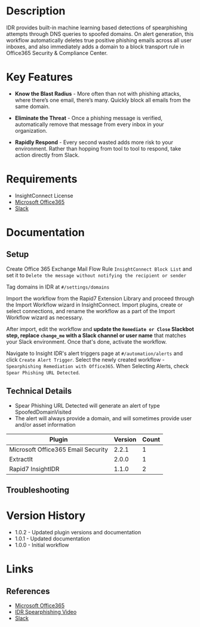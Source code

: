 # Description

IDR provides built-in machine learning based detections of spearphishing attempts through DNS queries to spoofed domains. On alert generation, this workflow automatically deletes true positive phishing emails across all user inboxes, and also immediately adds a domain to a block transport rule in Office365 Security & Compliance Center.

# Key Features

* **Know the Blast Radius** - More often than not with phishing attacks, where there’s one email, there’s many. Quickly block all emails from the same domain.

* **Eliminate the Threat** - Once a phishing message is verified, automatically remove that message from every inbox in your organization.

* **Rapidly Respond** - Every second wasted adds more risk to your environment. Rather than hopping from tool to tool to respond, take action directly from Slack.

# Requirements

* InsightConnect License  
* [Microsoft Office365](https://insightconnect.help.rapid7.com/docs/office365)
* [Slack](https://insightconnect.help.rapid7.com/docs/configure-slack-for-chatops)

# Documentation

## Setup

Create Office 365 Exchange Mail Flow Rule `InsightConnect Block List` and set it to `Delete the message without notifying the recipient or sender`

Tag domains in IDR at `#/settings/domains`

Import the workflow from the Rapid7 Extension Library and proceed through the Import Workflow wizard in InsightConnect. Import plugins, create or select connections, and rename the workflow as a part of the Import Workflow wizard as necessary.

After import, edit the workflow and **update the `Remediate or Close` Slackbot step, replace `change_me` with a Slack channel or user name** that matches your Slack environment. Once that's done, activate the workflow.

Navigate to Insight IDR's alert triggers page at `#/automation/alerts` and click `Create Alert Trigger`. Select the newly created workflow - `Spearphishing Remediation with Office365`. When Selecting Alerts, check `Spear Phishing URL Detected`.

## Technical Details

* Spear Phishing URL Detected will generate an alert of type SpoofedDomainVisited
* The alert will always provide a domain, and will sometimes provide user and/or asset information

|Plugin|Version|Count|
|----|----|--------|
|Microsoft Office365 Email Security|2.2.1|1|
|ExtractIt|2.0.0|1|
|Rapid7 InsightIDR|1.1.0|2|

## Troubleshooting

# Version History

* 1.0.2 - Updated plugin versions and documentation
* 1.0.1 - Updated documentation
* 1.0.0 - Initial workflow

# Links

## References

* [Microsoft Office365](https://www.office.com)
* [IDR Spearphishing Video](https://www.youtube.com/watch?v=DNUDYfhv5bE)
* [Slack](https://slack.com)
